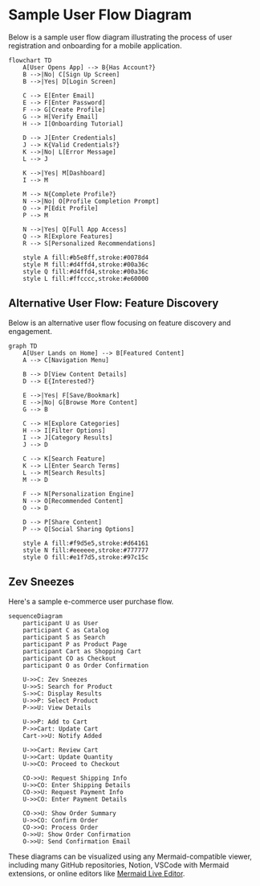 # Sample User Flow Diagram

Below is a sample user flow diagram illustrating the process of user registration and onboarding for a mobile application.

```mermaid
flowchart TD
    A[User Opens App] --> B{Has Account?}
    B -->|No| C[Sign Up Screen]
    B -->|Yes| D[Login Screen]
    
    C --> E[Enter Email]
    E --> F[Enter Password]
    F --> G[Create Profile]
    G --> H[Verify Email]
    H --> I[Onboarding Tutorial]
    
    D --> J[Enter Credentials]
    J --> K{Valid Credentials?}
    K -->|No| L[Error Message]
    L --> J
    
    K -->|Yes| M[Dashboard]
    I --> M
    
    M --> N{Complete Profile?}
    N -->|No| O[Profile Completion Prompt]
    O --> P[Edit Profile]
    P --> M
    
    N -->|Yes| Q[Full App Access]
    Q --> R[Explore Features]
    R --> S[Personalized Recommendations]
    
    style A fill:#b5e8ff,stroke:#0078d4
    style M fill:#d4ffd4,stroke:#00a36c
    style Q fill:#d4ffd4,stroke:#00a36c
    style L fill:#ffcccc,stroke:#e60000
```

## Alternative User Flow: Feature Discovery

Below is an alternative user flow focusing on feature discovery and engagement.

```mermaid
graph TD
    A[User Lands on Home] --> B[Featured Content]
    A --> C[Navigation Menu]
    
    B --> D[View Content Details]
    D --> E{Interested?}
    
    E -->|Yes| F[Save/Bookmark]
    E -->|No| G[Browse More Content]
    G --> B
    
    C --> H[Explore Categories]
    H --> I[Filter Options]
    I --> J[Category Results]
    J --> D
    
    C --> K[Search Feature]
    K --> L[Enter Search Terms]
    L --> M[Search Results]
    M --> D
    
    F --> N[Personalization Engine]
    N --> O[Recommended Content]
    O --> D
    
    D --> P[Share Content]
    P --> Q[Social Sharing Options]
    
    style A fill:#f9d5e5,stroke:#d64161
    style N fill:#eeeeee,stroke:#777777
    style O fill:#e1f7d5,stroke:#97c15c
```

## Zev Sneezes

Here's a sample e-commerce user purchase flow.

```mermaid
sequenceDiagram
    participant U as User
    participant C as Catalog
    participant S as Search
    participant P as Product Page
    participant Cart as Shopping Cart
    participant CO as Checkout
    participant O as Order Confirmation
    
    U->>C: Zev Sneezes
    U->>S: Search for Product
    S->>C: Display Results
    U->>P: Select Product
    P->>U: View Details
    
    U->>P: Add to Cart
    P->>Cart: Update Cart
    Cart->>U: Notify Added
    
    U->>Cart: Review Cart
    U->>Cart: Update Quantity
    U->>CO: Proceed to Checkout
    
    CO->>U: Request Shipping Info
    U->>CO: Enter Shipping Details
    CO->>U: Request Payment Info
    U->>CO: Enter Payment Details
    
    CO->>U: Show Order Summary
    U->>CO: Confirm Order
    CO->>O: Process Order
    O->>U: Show Order Confirmation
    O->>U: Send Confirmation Email
```

These diagrams can be visualized using any Mermaid-compatible viewer, including many GitHub repositories, Notion, VSCode with Mermaid extensions, or online editors like [Mermaid Live Editor](https://mermaid.live/).